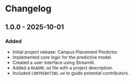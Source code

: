# Changelog

## 1.0.0 - 2025-10-01

### Added
- Initial project release: Campus Placement Predictor.
- Implemented core logic for the predictive model.
- Created a user interface using Streamlit.
- Added a `README.md` file with a project description.
- Included `CONTRIBUTING.md` to guide potential contributors.
